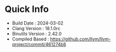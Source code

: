 # Quick Info
* Build Date : 2024-03-02
* Clang Version : 18.1.0rc
* Binutils Version : 2.42.0
* Compiled Based : https://github.com/llvm/llvm-project/commit/461274b8
